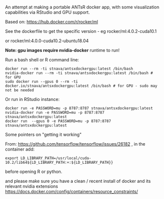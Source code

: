An attempt at making a portable ANTsR docker app, with some
visualization capabilities via RStudio and GPU support.

Based on: https://hub.docker.com/r/rocker/ml

See the dockerfile to get the specific version - eg rocker/ml:4.0.2-cuda10.1

or rocker/ml:4.0.0-cuda10.2-ubuntu18.04

**Note: gpu images require nvidia-docker** runtime to run!

Run a bash shell or R command line:

```
docker run --rm -ti stnava/antsxdockergpu:latest /bin/bash
nvidia-docker run --rm -ti stnava/antsxdockergpu:latest /bin/bash # for GPU
sudo docker run --gpus 0 --rm -ti docker.io/stnava/antsxdockergpu:latest /bin/bash # for GPU - sudo may not be needed
```

Or run in RStudio instance:

```
docker run -e PASSWORD=mu -p 8787:8787 stnava/antsxdockergpu:latest
nvidia-docker run -e PASSWORD=mu -p 8787:8787 stnava/antsxdockergpu:latest
docker run  --gpus 0 -e PASSWORD=mu -p 8787:8787 stnava/antsxdockergpu:latest
```

Some pointers on "getting it working"

From: https://github.com/tensorflow/tensorflow/issues/26182 , in the container add:

```
export LD_LIBRARY_PATH=/usr/local/cuda-10.2/lib64${LD_LIBRARY_PATH:+:${LD_LIBRARY_PATH}}
```

before opening R or python.

and please make sure you have a clean / recent install of docker and its relevant nvidia extensions https://docs.docker.com/config/containers/resource_constraints/
